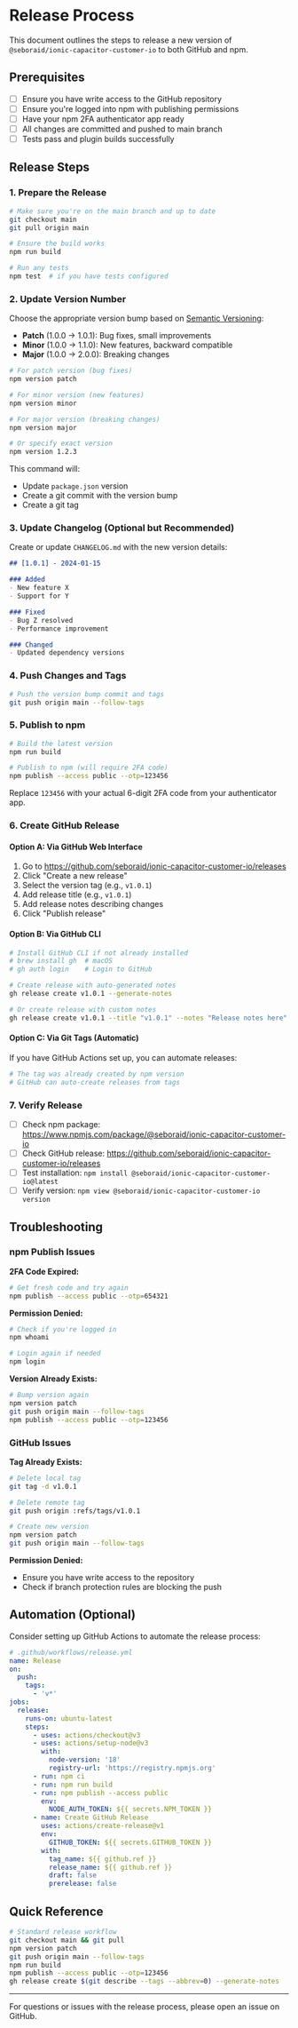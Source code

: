 # Release Process

This document outlines the steps to release a new version of `@seboraid/ionic-capacitor-customer-io` to both GitHub and npm.

## Prerequisites

- [ ] Ensure you have write access to the GitHub repository
- [ ] Ensure you're logged into npm with publishing permissions
- [ ] Have your npm 2FA authenticator app ready
- [ ] All changes are committed and pushed to main branch
- [ ] Tests pass and plugin builds successfully

## Release Steps

### 1. Prepare the Release

```bash
# Make sure you're on the main branch and up to date
git checkout main
git pull origin main

# Ensure the build works
npm run build

# Run any tests
npm test  # if you have tests configured
```

### 2. Update Version Number

Choose the appropriate version bump based on [Semantic Versioning](https://semver.org/):

- **Patch** (1.0.0 → 1.0.1): Bug fixes, small improvements
- **Minor** (1.0.0 → 1.1.0): New features, backward compatible
- **Major** (1.0.0 → 2.0.0): Breaking changes

```bash
# For patch version (bug fixes)
npm version patch

# For minor version (new features)
npm version minor

# For major version (breaking changes)
npm version major

# Or specify exact version
npm version 1.2.3
```

This command will:
- Update `package.json` version
- Create a git commit with the version bump
- Create a git tag

### 3. Update Changelog (Optional but Recommended)

Create or update `CHANGELOG.md` with the new version details:

```markdown
## [1.0.1] - 2024-01-15

### Added
- New feature X
- Support for Y

### Fixed
- Bug Z resolved
- Performance improvement

### Changed
- Updated dependency versions
```

### 4. Push Changes and Tags

```bash
# Push the version bump commit and tags
git push origin main --follow-tags
```

### 5. Publish to npm

```bash
# Build the latest version
npm run build

# Publish to npm (will require 2FA code)
npm publish --access public --otp=123456
```

Replace `123456` with your actual 6-digit 2FA code from your authenticator app.

### 6. Create GitHub Release

#### Option A: Via GitHub Web Interface

1. Go to https://github.com/seboraid/ionic-capacitor-customer-io/releases
2. Click "Create a new release"
3. Select the version tag (e.g., `v1.0.1`)
4. Add release title (e.g., `v1.0.1`)
5. Add release notes describing changes
6. Click "Publish release"

#### Option B: Via GitHub CLI

```bash
# Install GitHub CLI if not already installed
# brew install gh  # macOS
# gh auth login    # Login to GitHub

# Create release with auto-generated notes
gh release create v1.0.1 --generate-notes

# Or create release with custom notes
gh release create v1.0.1 --title "v1.0.1" --notes "Release notes here"
```

#### Option C: Via Git Tags (Automatic)

If you have GitHub Actions set up, you can automate releases:

```bash
# The tag was already created by npm version
# GitHub can auto-create releases from tags
```

### 7. Verify Release

- [ ] Check npm package: https://www.npmjs.com/package/@seboraid/ionic-capacitor-customer-io
- [ ] Check GitHub release: https://github.com/seboraid/ionic-capacitor-customer-io/releases
- [ ] Test installation: `npm install @seboraid/ionic-capacitor-customer-io@latest`
- [ ] Verify version: `npm view @seboraid/ionic-capacitor-customer-io version`

## Troubleshooting

### npm Publish Issues

**2FA Code Expired:**
```bash
# Get fresh code and try again
npm publish --access public --otp=654321
```

**Permission Denied:**
```bash
# Check if you're logged in
npm whoami

# Login again if needed
npm login
```

**Version Already Exists:**
```bash
# Bump version again
npm version patch
git push origin main --follow-tags
npm publish --access public --otp=123456
```

### GitHub Issues

**Tag Already Exists:**
```bash
# Delete local tag
git tag -d v1.0.1

# Delete remote tag
git push origin :refs/tags/v1.0.1

# Create new version
npm version patch
git push origin main --follow-tags
```

**Permission Denied:**
- Ensure you have write access to the repository
- Check if branch protection rules are blocking the push

## Automation (Optional)

Consider setting up GitHub Actions to automate the release process:

```yaml
# .github/workflows/release.yml
name: Release
on:
  push:
    tags:
      - 'v*'
jobs:
  release:
    runs-on: ubuntu-latest
    steps:
      - uses: actions/checkout@v3
      - uses: actions/setup-node@v3
        with:
          node-version: '18'
          registry-url: 'https://registry.npmjs.org'
      - run: npm ci
      - run: npm run build
      - run: npm publish --access public
        env:
          NODE_AUTH_TOKEN: ${{ secrets.NPM_TOKEN }}
      - name: Create GitHub Release
        uses: actions/create-release@v1
        env:
          GITHUB_TOKEN: ${{ secrets.GITHUB_TOKEN }}
        with:
          tag_name: ${{ github.ref }}
          release_name: ${{ github.ref }}
          draft: false
          prerelease: false
```

## Quick Reference

```bash
# Standard release workflow
git checkout main && git pull
npm version patch
git push origin main --follow-tags
npm run build
npm publish --access public --otp=123456
gh release create $(git describe --tags --abbrev=0) --generate-notes
```

---

For questions or issues with the release process, please open an issue on GitHub.